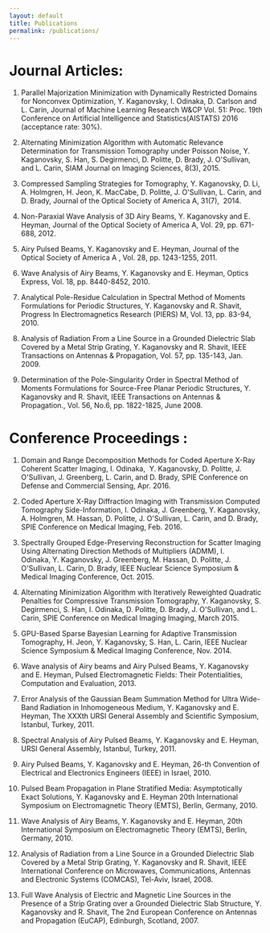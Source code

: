 ```yaml
---
layout: default
title: Publications
permalink: /publications/
---
```


# Journal Articles:

1. Parallel Majorization Minimization with Dynamically Restricted Domains for Nonconvex Optimization, Y. Kaganovsky, I. Odinaka, D. Carlson and L. Carin, Journal of Machine Learning Research W&CP Vol. 51: Proc. 19th Conference on Artificial Intelligence and Statistics(AISTATS) 2016 (acceptance rate: 30%).

2. Alternating Minimization Algorithm with Automatic Relevance Determination for Transmission Tomography under Poisson  Noise, Y. Kaganovsky, S. Han, S. Degirmenci, D. Politte, D. Brady, J. O'Sullivan, and L. Carin, SIAM Journal on Imaging Sciences, 8(3), 2015.   

3. Compressed Sampling Strategies for Tomography, Y. Kaganovsky, D. Li, A. Holmgren, H. Jeon, K. MacCabe, D. Politte, J. O'Sullivan, L. Carin, and D. Brady, Journal of the Optical Society of America A, 31(7),  2014.

4. Non-Paraxial Wave Analysis of 3D Airy Beams, Y. Kaganovsky and E. Heyman, Journal of the Optical Society of America A, Vol. 29, pp. 671-688, 2012.

5. Airy Pulsed Beams, Y. Kaganovsky and E. Heyman, Journal of the Optical Society of America A , Vol. 28, pp. 1243-1255, 2011.

6. Wave Analysis of Airy Beams, Y. Kaganovsky and E. Heyman, Optics Express, Vol. 18, pp. 8440-8452, 2010.

7. Analytical Pole-Residue Calculation in Spectral Method of Moments Formulations for Periodic Structures, Y. Kaganovsky and R. Shavit, Progress In Electromagnetics Research (PIERS) M, Vol. 13, pp. 83-94, 2010. 

8. Analysis of Radiation From a Line Source in a Grounded Dielectric Slab Covered by a Metal Strip Grating, Y. Kaganovsky and R. Shavit, IEEE Transactions on Antennas & Propagation, Vol. 57, pp. 135-143, Jan. 2009. 

9. Determination of the Pole-Singularity Order in Spectral Method of Moments Formulations for Source-Free Planar Periodic Structures, Y. Kaganovsky and R. Shavit, IEEE Transactions on Antennas & Propagation., Vol. 56, No.6, pp. 1822-1825, June 2008.

# Conference Proceedings :

1. Domain and Range Decomposition Methods for Coded Aperture X-Ray Coherent Scatter Imaging, I. Odinaka,  Y. Kaganovsky, D. Politte, J. O'Sullivan, J. Greenberg, L. Carin, and D. Brady, SPIE Conference on Defense and Commercial Sensing, Apr. 2016.     

2. Coded Aperture X-Ray Diffraction Imaging with Transmission Computed Tomography Side-Information, I. Odinaka, J. Greenberg, Y. Kaganovsky, A. Holmgren, M. Hassan, D. Politte, J. O'Sullivan, L. Carin, and D. Brady, SPIE Conference on Medical Imaging, Feb. 2016.     

3. Spectrally Grouped Edge-Preserving Reconstruction for Scatter Imaging Using Alternating Direction Methods of Multipliers (ADMM), I. Odinaka, Y. Kaganovsky, J. Greenberg, M. Hassan, D. Politte, J. O'Sullivan, L. Carin, D. Brady, IEEE Nuclear Science Symposium & Medical Imaging Conference, Oct. 2015.   

4. Alternating Minimization Algorithm with Iteratively Reweighted Quadratic Penalties for Compressive Transmission Tomography, Y. Kaganovsky, S. Degirmenci, S. Han, I. Odinaka, D. Politte, D. Brady, J. O'Sullivan, and L. Carin, SPIE Conference on Medical Imaging Imaging, March 2015.  

5. GPU-Based Sparse Bayesian Learning for Adaptive Transmission Tomography, H. Jeon, Y. Kaganovsky, S. Han, L. Carin, IEEE Nuclear Science Symposium & Medical Imaging Conference, Nov. 2014.  

6. Wave analysis of Airy beams and Airy Pulsed Beams, Y. Kaganovsky and E. Heyman, Pulsed Electromagnetic Fields: Their Potentialities, Computation and Evaluation, 2013.

7. Error Analysis of the Gaussian Beam Summation Method for Ultra Wide-Band Radiation in Inhomogeneous Medium, Y. Kaganovsky and E. Heyman, The XXXth URSI General Assembly and Scientific Symposium, Istanbul, Turkey, 2011.

8. Spectral Analysis of Airy Pulsed Beams, Y. Kaganovsky and E. Heyman, URSI General Assembly, Istanbul, Turkey, 2011. 

9. Airy Pulsed Beams, Y. Kaganovsky and E. Heyman, 26-th Convention of Electrical and Electronics Engineers (IEEE) in Israel, 2010.

10. Pulsed Beam Propagation in Plane Stratified Media: Asymptotically Exact Solutions, Y. Kaganovsky and E. Heyman
20th International Symposium on Electromagnetic Theory (EMTS), Berlin, Germany, 2010.

11. Wave Analysis of Airy Beams, Y. Kaganovsky and E. Heyman, 20th International Symposium on Electromagnetic Theory (EMTS), Berlin, Germany, 2010.

12. Analysis of Radiation from a Line Source in a Grounded Dielectric Slab Covered by a Metal Strip Grating, Y. Kaganovsky and R. Shavit, IEEE International Conference on Microwaves, Communications, Antennas and Electronic Systems (COMCAS), Tel-Aviv, Israel, 2008.

13. Full Wave Analysis of Electric and Magnetic Line Sources in the Presence of a Strip Grating over a Grounded Dielectric Slab Structure, Y. Kaganovsky and R. Shavit, The 2nd European Conference on Antennas and Propagation (EuCAP),
Edinburgh, Scotland, 2007.
